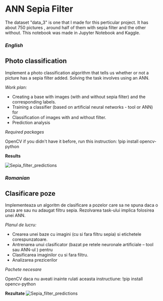# ANN Sepia Filter

The dataset  "data_3" is one that I made for this perticular project. It has about 750 pictures , around half of them with sepia filter and the other without.
This notebook was made in Jupyter Notebook and Kaggle.
### *English*


## **Photo classification**

Implement a photo classification algorithm that tells us whether or not a picture has a sepia filter added.
Solving the task involves using an ANN.

*Work plan:*

 - Creating a base with images (with and without sepia filter) and the corresponding labels.
 - Training a classifier (based on artificial neural networks - tool or ANN) for
 - Classification of images with and without filter.
 - Prediction analysis

*Required packages*

   OpenCV
   if you didn't have it before, run this instruction: !pip install opencv-python
   
**Results**

![Sepia_filter_predictions](https://user-images.githubusercontent.com/62243784/111454227-191c0480-871d-11eb-8532-99e9b35702fb.jpg)

### *Romanian*

## **Clasificare poze**

Implementeaza un algoritm de clasificare a pozelor care sa ne spuna daca o poza are sau nu adaugat filtru sepia.
Rezolvarea task-ului implica folosirea unei ANN.

*Planul de lucru:*

 - Crearea unei baze cu imagini (cu si fara filtru sepia) si etichetele corespunzatoare.
 - Antrenarea unui clasificator (bazat pe retele neuronale artificiale – tool sau ANN-ul ) pentru
 - Clasificarea imaginilor cu si fara filtru.
 - Analizarea prezicerilor

*Pachete necesare*

  OpenCV
  daca nu aveati inainte rulati aceasta instructiune: !pip install opencv-python

**Rezultate**
![Sepia_filter_predictions](https://user-images.githubusercontent.com/62243784/111454227-191c0480-871d-11eb-8532-99e9b35702fb.jpg)
